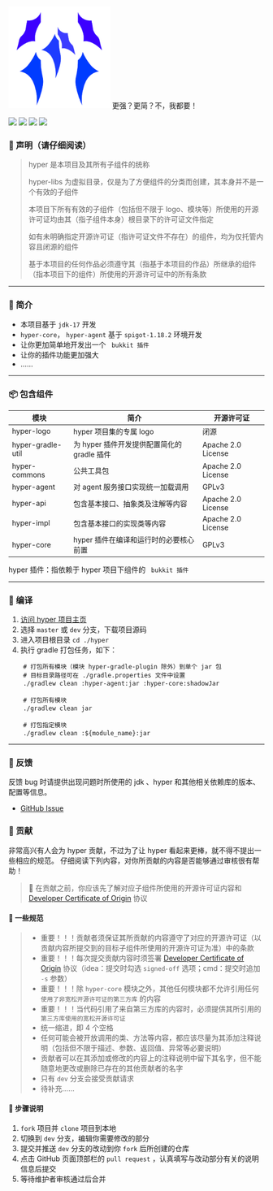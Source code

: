 [//]: # ([**📄README-EN**]&#40;README-EN.md&#41;)

<div>
    <img 
        src="./hyper-logo/hyper-logo.svg"
        width="200px"
        alt="hyper-logo"
    >
    更强？更简？不，我都要！
</div>

[![](https://img.shields.io/badge/JDK-17+-green?logo=Jdk)](https://gradle.org)
[![](https://img.shields.io/badge/Gradle-v7%2E6-g?logo=Gradle)](https://gradle.org)
[![](https://img.shields.io/badge/邮箱-482194973%40qq%2Ecom-orange?logo=Mail%2ERu)]()
[![](https://img.shields.io/badge/QQ群-929450805-blue?logo=Tencent%20QQ)](https://qm.qq.com/cgi-bin/qm/qr?k=M8BRtN-w29gUFbp83PHOOoHDmNga4miz&jump_from=webapi)

### 📢 声明（请仔细阅读）

> hyper 是本项目及其所有子组件的统称
>
> hyper-libs 为虚拟目录，仅是为了方便组件的分类而创建，其本身并不是一个有效的子组件
>
> 本项目下所有有效的子组件（包括但不限于 logo、模块等）所使用的开源许可证均由其（指子组件本身）根目录下的许可证文件指定
>
> 如有未明确指定开源许可证（指许可证文件不存在）的组件，均为仅托管内容且闭源的组件
>
> 基于本项目的任何作品必须遵守其（指基于本项目的作品）所继承的组件（指本项目下的组件）所使用的开源许可证中的所有条款

-------------------------------------------------------------------------------

### 📜 简介

* 本项目基于 `jdk-17` 开发
* `hyper-core`， `hyper-agent` 基于 `spigot-1.18.2` 环境开发
* 让你更加简单地开发出一个 ` bukkit 插件`
* 让你的插件功能更加强大
* ……

-------------------------------------------------------------------------------

### 📦 包含组件

| 模块                | 简介                            | 开源许可证              |
|-------------------|-------------------------------|--------------------|
| hyper-logo        | hyper 项目集的专属 logo             | 闭源                 |
| hyper-gradle-util | 为 hyper 插件开发提供配置简化的 gradle 插件 | Apache 2.0 License |
| hyper-commons     | 公共工具包                         | Apache 2.0 License |
| hyper-agent       | 对 agent 服务接口实现统一加载调用          | GPLv3              |
| hyper-api         | 包含基本接口、抽象类及注解等内容              | Apache 2.0 License |
| hyper-impl        | 包含基本接口的实现类等内容                 | Apache 2.0 License |
| hyper-core        | hyper 插件在编译和运行时的必要核心前置        | GPLv3              |

hyper 插件：指依赖于 hyper 项目下组件的 ` bukkit 插件`

-------------------------------------------------------------------------------

[//]: # (### ⚙ 使用)

[//]: # ()

[//]: # (#### Maven)

[//]: # (```xml)

[//]: # (    <!-- pom.xml -->)

[//]: # (    <dependency>)

[//]: # (        <groupId>pres.ketikai.hyper</groupId>)

[//]: # (        <artifactId>hyper</artifactId>)

[//]: # (        <version>${version}</version>)

[//]: # (    </dependency>)

[//]: # (```)

[//]: # ()

[//]: # (#### Gradle)

[//]: # (```kotlin)

[//]: # (    /* build.gradle.kts */)

[//]: # (    dependencies {)

[//]: # (        compileOnly&#40;"pres.ketikai.hyper:hyper:${version}"&#41;)

[//]: # (    })

[//]: # (```)

[//]: # ()

[//]: # (### ⬇️ 下载)

[//]: # ()

[//]: # (* 暂无)

### 🧩 编译

1. [访问 hyper 项目主页](https://github.com/ketikai/hyper)
2. 选择 `master` 或 `dev` 分支，下载项目源码
3. 进入项目根目录 `cd ./hyper`
4. 执行 gradle 打包任务，如下：

```shell
    # 打包所有模块（模块 hyper-gradle-plugin 除外）到单个 jar 包
    # 目标目录路径可在 ./gradle.properties 文件中设置
    ./gradlew clean :hyper-agent:jar :hyper-core:shadowJar
    
    # 打包所有模块
    ./gradlew clean jar
    
    # 打包指定模块
    ./gradlew clean :${module_name}:jar
```

-------------------------------------------------------------------------------

### 🐞 反馈

反馈 bug 时请提供出现问题时所使用的 jdk 、hyper 和其他相关依赖库的版本、配置等信息。

* [GitHub Issue](https://github.com/ketikai/hyper/issues)

### 📝 贡献

非常高兴有人会为 hyper 贡献，不过为了让 hyper 看起来更棒，就不得不提出一些相应的规范。
仔细阅读下列内容，对你所贡献的内容是否能够通过审核很有帮助！

> 🔔 在贡献之前，你应该先了解对应子组件所使用的开源许可证内容和 [Developer Certificate of Origin](https://developercertificate.org) 协议

#### 📏 一些规范

> * 重要！！！贡献者须保证其所贡献的内容遵守了对应的开源许可证（以贡献内容所提交到的目标子组件所使用的开源许可证为准）中的条款
> * 重要！！！每次提交贡献内容时须签署 [Developer Certificate of Origin](https://developercertificate.org)
    协议（idea：提交时勾选 `signed-off` 选项；cmd：提交时追加 `-s` 参数）
> * 重要！！！除 `hyper-core` 模块之外，其他任何模块都不允许引用任何 `使用了非宽松开源许可证的第三方库` 的内容
> * 重要！！！当代码引用了来自第三方库的内容时，必须提供其所引用的 `第三方库使用的宽松开源许可证`
> * 统一缩进，即 4 个空格
> * 任何可能会被开放调用的类、方法等内容，都应该尽量为其添加注释说明（包括但不限于描述、参数、返回值、异常等必要说明）
> * 贡献者可以在其添加或修改的内容上的注释说明中留下其名字，但不能随意地更改或删除已存在的其他贡献者的名字
> * 只有 `dev` 分支会接受贡献请求
> * 待补充……

#### 📌 步骤说明

1. `fork` 项目并 `clone` 项目到本地
2. 切换到 `dev` 分支，编辑你需要修改的部分
3. 提交并推送 `dev` 分支的改动到你 `fork` 后所创建的仓库
4. 点击 GitHub 页面顶部栏的 `pull request` ，认真填写与改动部分有关的说明信息后提交
5. 等待维护者审核通过后合并

[//]: # ()

[//]: # (-------------------------------------------------------------------------------)

[//]: # ()

[//]: # (### 📖 文档)

[//]: # ()

[//]: # (* [Java Doc]&#40;https://javadoc.github.com/ketikai/hyper&#41;)

[//]: # ()

[//]: # (-------------------------------------------------------------------------------)

[//]: # ()

[//]: # (### 🪙 捐赠)

[//]: # ()

[//]: # (* 暂无)

